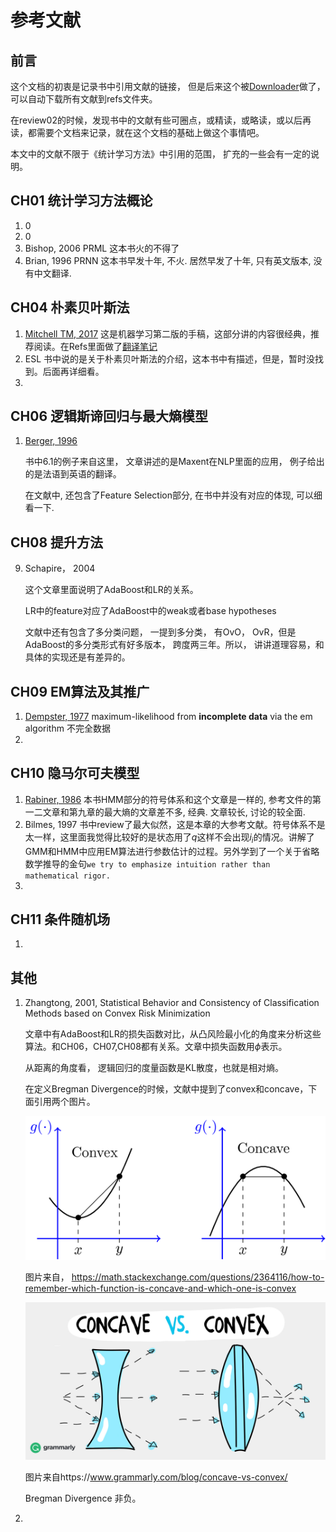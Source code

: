 # 参考文献

## 前言

这个文档的初衷是记录书中引用文献的链接， 但是后来这个被[Downloader](../ref_downloader.sh)做了， 可以自动下载所有文献到refs文件夹。

在review02的时候，发现书中的文献有些可圈点，或精读，或略读，或以后再读，都需要个文档来记录，就在这个文档的基础上做这个事情吧。

本文中的文献不限于《统计学习方法》中引用的范围， 扩充的一些会有一定的说明。

## CH01 统计学习方法概论

1. 0
1. 0
1. Bishop, 2006 PRML 这本书火的不得了
1. Brian, 1996 PRNN 这本书早发十年, 不火. 居然早发了十年, 只有英文版本, 没有中文翻译. 

## CH04 朴素贝叶斯法

1. [Mitchell TM, 2017](http://www.cs.cmu.edu/~tom/mlbook/NBayesLogReg.pdf)
   这是机器学习第二版的手稿，这部分讲的内容很经典，推荐阅读。在Refs里面做了[翻译笔记](r_0401.md)
1. ESL
   书中说的是关于朴素贝叶斯法的介绍，这本书中有描述，但是，暂时没找到。后面再详细看。
1. 

## CH06 逻辑斯谛回归与最大熵模型

1. [Berger, 1996](http://www.cs.cornell.edu/courses/cs5740/2016sp/resources/maxent.pdf)

   书中6.1的例子来自这里， 文章讲述的是Maxent在NLP里面的应用， 例子给出的是法语到英语的翻译。 

   在文献中, 还包含了Feature Selection部分, 在书中并没有对应的体现, 可以细看一下.


## CH08 提升方法

9. Schapire， 2004

   这个文章里面说明了AdaBoost和LR的关系。

   LR中的feature对应了AdaBoost中的weak或者base hypotheses

   文献中还有包含了多分类问题， 一提到多分类， 有OvO， OvR，但是AdaBoost的多分类形式有好多版本， 跨度两三年。所以， 讲讲道理容易，和具体的实现还是有差异的。

## CH09 EM算法及其推广

1. [Dempster, 1977](http://web.mit.edu/6.435/www/Dempster77.pdf)
   maximum-likelihood from **incomplete data** via the em algorithm
   不完全数据
1. 

## CH10 隐马尔可夫模型

1. [Rabiner, 1986](https://www.cs.umb.edu/~rvetro/vetroBioComp/HMM/Rabiner1986%20An%20Introduction%20to%20Hidden%20Markov%20Models.pdf)
   本书HMM部分的符号体系和这个文章是一样的, 参考文件的第一二文章和第九章的最大熵的文章差不多, 经典. 文章较长, 讨论的较全面.
2. Bilmes, 1997
   书中review了最大似然，这是本章的大参考文献。符号体系不是太一样，这里面我觉得比较好的是状态用了$q$这样不会出现$i_i$的情况。讲解了GMM和HMM中应用EM算法进行参数估计的过程。另外学到了一个关于省略数学推导的金句`we try to emphasize intuition rather than mathematical rigor.`
3. 

## CH11 条件随机场

1. 

## 其他

1. Zhangtong, 2001, Statistical Behavior and Consistency of Classification Methods based on Convex Risk Minimization

   文章中有AdaBoost和LR的损失函数对比，从凸风险最小化的角度来分析这些算法。和CH06，CH07,CH08都有关系。文章中损失函数用$\phi$表示。

   从距离的角度看， 逻辑回归的度量函数是KL散度，也就是相对熵。

   在定义Bregman Divergence的时候，文献中提到了convex和concave，下面引用两个图片。

   ![img](assets/GNBZ4.png)

   图片来自， https://math.stackexchange.com/questions/2364116/how-to-remember-which-function-is-concave-and-which-one-is-convex

   ![Concave vs. Convex image](assets/Concave-vs.-Convex.jpg)

   图片来自https://www.grammarly.com/blog/concave-vs-convex/

   Bregman Divergence 非负。

1. 